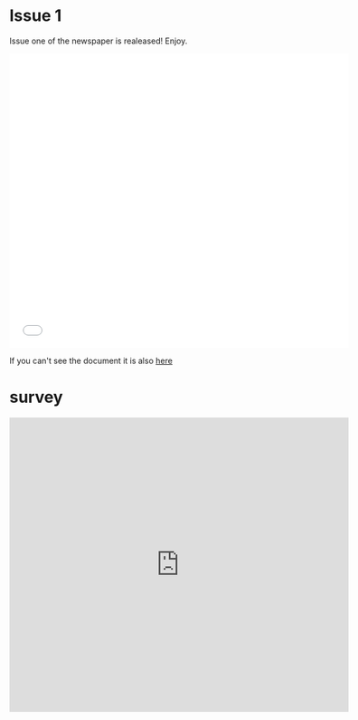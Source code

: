 # Issue 1 
Issue one of the newspaper is realeased! Enjoy.

<embed src="ENN.pdf" type="application/pdf" width="600" height="520" />

If you can't see the document it is also <a href="https://drive.google.com/file/d/0B2Xi9N_rGI-IMWl2Rjk4MDVuUGZtc1FuR0Z4RWdkRHViaDJ3/view?usp=sharing">here</a>

# survey

<iframe src="https://docs.google.com/forms/d/e/1FAIpQLSetx7qlvTG9dDMizOda1P6LzRDckdbTscTR0md2TbEZMpOJMg/viewform?embedded=true" width="600" height="520" frameborder="0" marginheight="0" marginwidth="0">Loading...</iframe>
<br>

